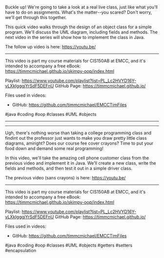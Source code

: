 Buckle up! We're going to take a look at a real live class, just like what you'll have to do on assignments. What's the matter--you scared? Don't worry, we'll get through this together. 

This quick video walks through the design of an object class for a simple program. We'll discuss the UML diagram, including fields and methods. The next video in the series will show how to implement the class in Java.

The follow up video is here: https://youtu.be/

----

This video is part my course materials for CIS150AB at EMCC, and it's intended to accompany a free eBook: https://timmcmichael.github.io/skimpy-oop/index.html

Playlist: https://www.youtube.com/playlist?list=PL_Lc2HVYD16Y-vLXkIgggjYrSdF5DEFnU
GitHub Page: https://timmcmichael.github.io/

Files used in videos:
* GitHub: https://github.com/timmcmichael/EMCCTimFiles

#java #coding #oop #classes #UML #objects


-----
-----




Ugh, there's nothing worse than taking a college programming class and findint out the professor just wants to make you draw pretty little class diagrams, amiright? Does our course fee cover crayons? Time to put your food down and demand some real programming!

In this video, we'll take the amazing cell phone customer class from the previous video and implement it in Java. We'll create a new class, write the fields and methods, and then test it out in a simple driver class.

The previous video (sans crayons) is here: https://youtu.be/

----

This video is part my course materials for CIS150AB at EMCC, and it's intended to accompany a free eBook: https://timmcmichael.github.io/skimpy-oop/index.html

Playlist: https://www.youtube.com/playlist?list=PL_Lc2HVYD16Y-vLXkIgggjYrSdF5DEFnU
GitHub Page: https://timmcmichael.github.io/

Files used in videos:
* GitHub: https://github.com/timmcmichael/EMCCTimFiles

#java #coding #oop #classes #UML #objects #getters #setters #encapsulation